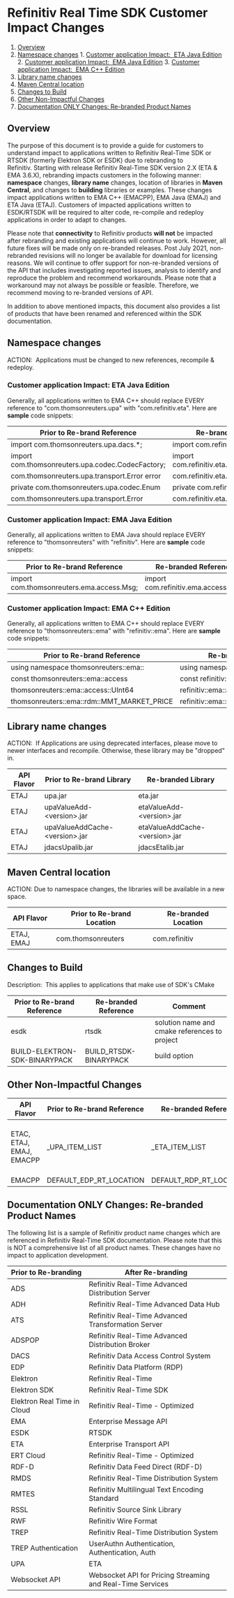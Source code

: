 # Refinitiv Real Time SDK Customer Impact Changes

1.   [Overview](#RefinitivRealTimeSDKCustomerImpactChanges-Overview)
2.   [Namespace changes](#RefinitivRealTimeSDKCustomerImpactChanges-Namespacechanges)
    1.   [Customer application Impact:  ETA Java Edition](#RefinitivRealTimeSDKCustomerImpactChanges-CustomerapplicationImpact:ETAJavaEdition)
    2.   [Customer application Impact:  EMA Java Edition](#RefinitivRealTimeSDKCustomerImpactChanges-CustomerapplicationImpact:EMAJavaEdition)
    3.   [Customer application Impact:  EMA C++ Edition](#RefinitivRealTimeSDKCustomerImpactChanges-CustomerapplicationImpact:EMAC++Edition)
3.   [Library name changes](#RefinitivRealTimeSDKCustomerImpactChanges-Librarynamechanges)
4.   [Maven Central location](#RefinitivRealTimeSDKCustomerImpactChanges-MavenCentrallocation)
5.   [Changes to Build](#RefinitivRealTimeSDKCustomerImpactChanges-ChangestoBuild)
6.   [Other Non-Impactful Changes](#RefinitivRealTimeSDKCustomerImpactChanges-OtherChanges)
7.   [Documentation ONLY Changes: Re-branded Product Names](#RefinitivRealTimeSDKCustomerImpactChanges-DocumentationChanges:Re-brandedProductNames)

<a name="RefinitivRealTimeSDKCustomerImpactChanges-Overview"></a>
## Overview

The purpose of this document is to provide a guide for customers to understand impact to applications written to Refinitiv Real-Time SDK or RTSDK (formerly Elektron SDK or ESDK) due to rebranding to Refinitiv. Starting with release Refinitiv Real-Time SDK version 2.X (ETA & EMA 3.6.X), rebranding impacts customers in the following manner: **namespace** changes, **library name** changes, location of libraries in **Maven Central**, and changes to **building** libraries or examples. These changes impact applications written to EMA C++ (EMACPP), EMA Java (EMAJ) and ETA Java (ETAJ). Customers of impacted applications written to ESDK/RTSDK will be required to alter code, re-compile and redeploy applications in order to adapt to changes.

Please note that **connectivity** to Refinitiv products **will not** be impacted after rebranding and existing applications will continue to work. However, all future fixes will be made only on re-branded releases. Post July 2021, non-rebranded revisions will no longer be available for download for licensing reasons. We will continue to offer support for non-re-branded versions of the API that includes investigating reported issues, analysis to identify and reproduce the problem and recommend workarounds. Please note that a workaround may not always be possible or feasible. Therefore, we recommend moving to re-branded versions of API.

In addition to above mentioned impacts, this document also provides a list of products that have been renamed and referenced within the SDK documentation.

<a name="RefinitivRealTimeSDKCustomerImpactChanges-Namespacechanges"></a>
## Namespace changes

ACTION:  Applications must be changed to new references, recompile & redeploy. 

### Customer application Impact: ETA Java Edition <a name="RefinitivRealTimeSDKCustomerImpactChanges-CustomerapplicationImpact:ETAJavaEdition"></a>

Generally, all applications written to EMA C++ should replace EVERY reference to "com.thomsonreuters.upa" with "com.refinitiv.eta". Here are **sample** code snippets:

|Prior to Re-brand Reference|Re-branded Reference|
|--------------------------------------------------|--------------------------------------------------|
|import com.thomsonreuters.upa.dacs.\*;|import com.refinitiv.eta.dacs.\*;|
|import com.thomsonreuters.upa.codec.CodecFactory;|import com.refinitiv.eta.codec.CodecFactory;|
|com.thomsonreuters.upa.transport.Error error|com.refinitiv.eta.transport.Error error|
|private com.thomsonreuters.upa.codec.Enum|private com.refinitiv.eta.codec.Enum|
|com.thomsonreuters.upa.transport.Error|com.refinitiv.eta.transport.Error|

### Customer application Impact: EMA Java Edition <a name="RefinitivRealTimeSDKCustomerImpactChanges-CustomerapplicationImpact:EMAJavaEdition"></a>

Generally, all applications written to EMA Java should replace EVERY reference to "thomsonreuters" with "refinitiv". Here are **sample** code snippets:

|Prior to Re-brand Reference|Re-branded Reference|
|--------------------------------------------------|--------------------------------------------------|
|import com.thomsonreuters.ema.access.Msg;|import com.refinitiv.ema.access.Msg;|

### Customer application Impact: EMA C++ Edition <a name="RefinitivRealTimeSDKCustomerImpactChanges-CustomerapplicationImpact:EMAC++Edition"></a>

Generally, all applications written to EMA C++ should replace EVERY reference to "thomsonreuters::ema" with "refinitiv::ema". Here are **sample** code snippets:

|Prior to Re-brand Reference|Re-branded Reference|
|--------------------------------------------------|--------------------------------------------------|
|using namespace thomsonreuters::ema::|using namespace refinitiv::ema::|
|const thomsonreuters::ema::access|const refinitiv::ema::access|
|thomsonreuters::ema::access::UInt64|refinitiv::ema::access::UInt64|
|thomsonreuters::ema::rdm::MMT\_MARKET\_PRICE|refinitiv::ema::rdm::MMT\_MARKET\_PRICE|

## Library name changes <a name="RefinitivRealTimeSDKCustomerImpactChanges-Librarynamechanges"></a>

ACTION:  If Applications are using deprecated interfaces, please move to newer interfaces and recompile. Otherwise, these library may be "dropped" in.

|API Flavor|Prior to Re-brand Library|Re-branded Library|
|-------------------------------------|-------------------------------------|-------------------------------------|
|ETAJ|upa.jar|eta.jar|
|ETAJ|upaValueAdd-\<version\>.jar|etaValueAdd-\<version\>.jar|
|ETAJ|upaValueAddCache-\<version\>.jar|etaValueAddCache-\<version\>.jar|
|ETAJ|jdacsUpalib.jar|jdacsEtalib.jar|

## Maven Central location <a name="RefinitivRealTimeSDKCustomerImpactChanges-MavenCentrallocation"></a>

ACTION: Due to namespace changes, the libraries will be available in a new space.

|API Flavor|Prior to Re-brand Location|Re-branded Location|
|-------------------------------------|-------------------------------------|-------------------------------------|
|ETAJ, EMAJ|com.thomsonreuters|com.refinitiv|

## Changes to Build <a name="RefinitivRealTimeSDKCustomerImpactChanges-ChangestoBuild"></a>

Description:  This applies to applications that make use of SDK's CMake

|Prior to Re-brand Reference|Re-branded Reference|Comment|
|-------------------------------------|-------------------------------------|-------------------------------------|
|esdk|rtsdk|solution name and cmake references to project|
|BUILD-ELEKTRON-SDK-BINARYPACK|BUILD\_RTSDK-BINARYPACK|build option|


## Other Non-Impactful Changes <a name="RefinitivRealTimeSDKCustomerImpactChanges-OtherChanges"></a>

|API Flavor|Prior to Re-brand Reference|Re-branded Reference|Comment|
|-------------------------|------------------|------------------|-----------------------------------------------------------|
|ETAC, ETAJ, EMAJ, EMACPP|\_UPA\_ITEM\_LIST|\_ETA\_ITEM\_LIST|Symbol list name used in direct connect scenario|
|EMACPP|DEFAULT\_EDP\_RT\_LOCATION|DEFAULT\_RDP\_RT\_LOCATION||


## Documentation ONLY Changes: Re-branded Product Names <a name="RefinitivRealTimeSDKCustomerImpactChanges-DocumentationChanges:Re-brandedProductNames"></a>

The following list is a sample of Refinitiv product name changes which are referenced in Refinitiv Real-Time SDK documentation. Please note that this is NOT a comprehensive list of all product names. These changes have no impact to application development.

|Prior to Re-branding|After Re-branding|
|--------------------------------------------------|--------------------------------------------------|
|ADS|Refinitiv Real-Time Advanced Distribution Server|
|ADH|Refinitiv Real-Time Advanced Data Hub|
|ATS|Refinitiv Real-Time Advanced Transformation Server|
|ADSPOP|Refinitiv Real-Time Advanced Distribution Broker|
|DACS|Refinitiv Data Access Control System|
|EDP|Refinitiv Data Platform (RDP)|
|Elektron|Refinitiv Real-Time|
|Elektron SDK|Refinitiv Real-Time SDK|
|Elektron Real Time in Cloud|Refinitiv Real-Time - Optimized|
|EMA|Enterprise Message API|
|ESDK|RTSDK|
|ETA|Enterprise Transport API|
|ERT Cloud|Refinitiv Real-Time - Optimized|
|RDF-D|Refinitiv Data Feed Direct (RDF-D)|
|RMDS|Refinitiv Real-Time Distribution System|
|RMTES|Refinitiv Multilingual Text Encoding Standard|
|RSSL|Refinitiv Source Sink Library|
|RWF|Refinitiv Wire Format|
|TREP|Refinitiv Real-Time Distribution System|
|TREP Authentication|UserAuthn Authentication, Authentication, Auth|
|UPA|ETA|
|Websocket API|Websocket API for Pricing Streaming and Real-Time Services|
